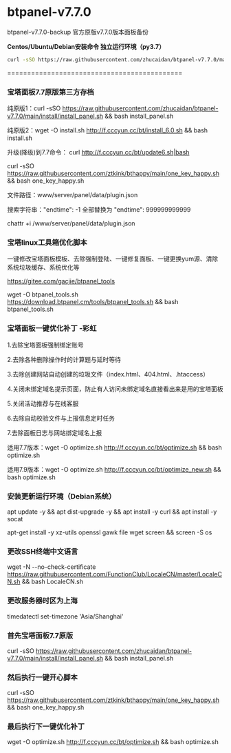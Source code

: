 # btpanel-v7.7.0
btpanel-v7.7.0-backup  官方原版v7.7.0版本面板备份

**Centos/Ubuntu/Debian安装命令 独立运行环境（py3.7）**

```Bash
curl -sSO https://raw.githubusercontent.com/zhucaidan/btpanel-v7.7.0/main/install/install_panel.sh && bash install_panel.sh
```
============================================

### 宝塔面板7.7原版第三方存档

纯原版1：curl -sSO https://raw.githubusercontent.com/zhucaidan/btpanel-v7.7.0/main/install/install_panel.sh && bash install_panel.sh

纯原版2：wget -O install.sh http://f.cccyun.cc/bt/install_6.0.sh && bash install.sh

升级(降级)到7.7命令： curl http://f.cccyun.cc/bt/update6.sh|bash

<!--宝塔7.7原版一键开心脚本-->

curl -sSO https://raw.githubusercontent.com/ztkink/bthappy/main/one_key_happy.sh && bash one_key_happy.sh


<!--手动解锁宝塔所有付费插件为永不过期-->

文件路径：www/server/panel/data/plugin.json

搜索字符串："endtime": -1 全部替换为 "endtime": 999999999999

<!--手动阻止解锁插件后自动修复为免费版-->

chattr +i /www/server/panel/data/plugin.json


### 宝塔linux工具箱优化脚本

一键修改宝塔面板模板、去除强制登陆、一键修复面板、一键更换yum源、清除系统垃圾缓存、系统优化等

https://gitee.com/gacjie/btpanel_tools

wget -O btpanel_tools.sh https://download.btpanel.cm/tools/btpanel_tools.sh && bash btpanel_tools.sh

### 宝塔面板一键优化补丁 -彩虹

1.去除宝塔面板强制绑定账号

2.去除各种删除操作时的计算题与延时等待

3.去除创建网站自动创建的垃圾文件（index.html、404.html、.htaccess）

4.关闭未绑定域名提示页面，防止有人访问未绑定域名直接看出来是用的宝塔面板

5.关闭活动推荐与在线客服

6.去除自动校验文件与上报信息定时任务

7.去除面板日志与网站绑定域名上报

适用7.7版本：wget -O optimize.sh http://f.cccyun.cc/bt/optimize.sh && bash optimize.sh

适用7.9版本：wget -O optimize.sh http://f.cccyun.cc/bt/optimize_new.sh && bash optimize.sh

### 安装更新运行环境（Debian系统）

apt update -y && apt dist-upgrade -y && apt install -y curl && apt install -y socat

apt-get install -y xz-utils openssl gawk file wget screen && screen -S os

### 更改SSH终端中文语言

wget -N --no-check-certificate https://raw.githubusercontent.com/FunctionClub/LocaleCN/master/LocaleCN.sh && bash LocaleCN.sh

### 更改服务器时区为上海

timedatectl set-timezone 'Asia/Shanghai'

### 首先宝塔面板7.7原版

curl -sSO https://raw.githubusercontent.com/zhucaidan/btpanel-v7.7.0/main/install/install_panel.sh && bash install_panel.sh

### 然后执行一键开心脚本
curl -sSO https://raw.githubusercontent.com/ztkink/bthappy/main/one_key_happy.sh && bash one_key_happy.sh

### 最后执行下一键优化补丁
wget -O optimize.sh http://f.cccyun.cc/bt/optimize.sh && bash optimize.sh⠀
